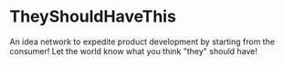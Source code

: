 TheyShouldHaveThis
==================

An idea network to expedite product development by starting from the consumer! Let the world know what you think "they" should have!
